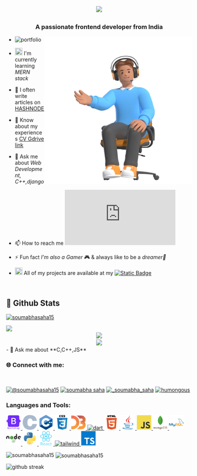 <h1 align="center">
  <a href="https://git.io/typing-svg">
    <img src="https://readme-typing-svg.herokuapp.com/?lines=Hello,+There!+👋;This+is+Soumabha+Saha;Nice+to+meet+you!&center=true&size=30">
  </a>
</h1>

<h3 align="center">A passionate frontend developer from India</h3>

<img align="right" alt="Coding" width="400" src="./src/assets/image.png">

- ![portfolio](https://komarev.com/ghpvc/?username=soumabhasaha15&label=Profile%20views&color=0e75b6&style=flat)
- <img src="https://avatars.githubusercontent.com/u/108742981" width="20" height="20"> I'm currently learning _MERN stack_
- 📝 I often write articles on [HASHNODE](https://hashnode.com/@soumabhasaha15)

- 📄 Know about my experiences [CV Gdrive link](https://drive.google.com/file/d/1T7xJ_KN1l6lJIkANvYlqBa2cgkgPB1fo/view)

- 💬 Ask me about _Web Development, C++,django_

- 📫 How to reach me <a href="mailto:soumabhasaha1509@gmail.com">![Static Badge](https://img.shields.io/badge/soumabhasaha1509%40gmail.com-red?logo=gmail&logoColor=white&link=mailto%soumabhasaha1509%40gmail.com)</a>
- ⚡ Fun fact _I'm also a Gamer_ 🎮 & always like to be a _dreamer🌙_

- <img src="https://portfolio-seven-mu-85.vercel.app/assets/logo.svg" width="20" height="20"> All of my projects are available at my <a href="https://portfolio-seven-mu-85.vercel.app/"> ![Static Badge](https://img.shields.io/badge/portfolio-blue?color=blue)
</a>

<img src="https://www.animatedimages.org/data/media/562/animated-line-image-0111.gif" width="1000" height="2" />


## 💫 Github Stats

<p align="left"> <a href="https://github.com/ryo-ma/github-profile-trophy"><img src="https://github-profile-trophy.vercel.app/?username=soumabhasaha15&theme=juicyfresh" alt="soumabhasaha15" /></a> </p>
<img src="https://leetcard.jacoblin.cool/SOUMABHA_SAHA?ext=heatmap">
<div align="center">
  <img src="https://github-readme-activity-graph.vercel.app/graph?username=SoumabhaSaha15&theme=github-dark&true&hide_border=true" />
</div>

<div id="header" align="center">
  <img src="https://media.giphy.com/media/hqU2KkjW5bE2v2Z7Q2/giphy.gif" width="100"/>
</div>
- 💬 Ask me about **C,C++,JS**
<h3 align="left">🌐 Connect with me:</h3>
<img src="https://www.animatedimages.org/data/media/562/animated-line-image-0111.gif" width="1000" height="2" />
<p align="left">
<a href="https://twitter.com/@soumabhasaha15" target="blank"><img align="center" src="https://raw.githubusercontent.com/rahuldkjain/github-profile-readme-generator/master/src/images/icons/Social/twitter.svg" alt="@soumabhasaha15" height="30" width="40" /></a>
<a href="https://www.linkedin.com/in/soumabha-saha-663816253/" target="blank"><img align="center" src="https://raw.githubusercontent.com/rahuldkjain/github-profile-readme-generator/master/src/images/icons/Social/linked-in-alt.svg" alt="soumabha saha" height="30" width="40" /></a>
<a href="https://www.instagram.com/webdude1509/" target="blank"><img align="center" src="https://raw.githubusercontent.com/rahuldkjain/github-profile-readme-generator/master/src/images/icons/Social/instagram.svg" alt="_soumabha_saha" height="30" width="40" /></a>
<a href="https://www.youtube.com/channel/UCu8pBVEFUd7dW1RQJO4PbuQ" target="blank"><img align="center" src="https://raw.githubusercontent.com/rahuldkjain/github-profile-readme-generator/master/src/images/icons/Social/youtube.svg" alt="humongous" height="30" width="40" /></a>
</p>

<h3 align="left">Languages and Tools:</h3>
<p align="left"> <a href="https://getbootstrap.com" target="_blank" rel="noreferrer"> <img src="https://raw.githubusercontent.com/devicons/devicon/master/icons/bootstrap/bootstrap-plain-wordmark.svg" alt="bootstrap" width="40" height="40"/> </a> <a href="https://www.cprogramming.com/" target="_blank" rel="noreferrer"> <img src="https://raw.githubusercontent.com/devicons/devicon/master/icons/c/c-original.svg" alt="c" width="40" height="40"/> </a> <a href="https://www.w3schools.com/cpp/" target="_blank" rel="noreferrer"> <img src="https://raw.githubusercontent.com/devicons/devicon/master/icons/cplusplus/cplusplus-original.svg" alt="cplusplus" width="40" height="40"/> </a> <a href="https://www.w3schools.com/css/" target="_blank" rel="noreferrer"> <img src="https://raw.githubusercontent.com/devicons/devicon/master/icons/css3/css3-original-wordmark.svg" alt="css3" width="40" height="40"/> </a> <a href="https://d3js.org/" target="_blank" rel="noreferrer"> <img src="https://raw.githubusercontent.com/devicons/devicon/master/icons/d3js/d3js-original.svg" alt="d3js" width="40" height="40"/> </a> <a href="https://dart.dev" target="_blank" rel="noreferrer"> <img src="https://www.vectorlogo.zone/logos/dartlang/dartlang-icon.svg" alt="dart" width="40" height="40"/> </a>  <a href="https://www.w3.org/html/" target="_blank" rel="noreferrer"> <img src="https://raw.githubusercontent.com/devicons/devicon/master/icons/html5/html5-original-wordmark.svg" alt="html5" width="40" height="40"/> </a> <a href="https://www.java.com" target="_blank" rel="noreferrer"> <img src="https://raw.githubusercontent.com/devicons/devicon/master/icons/java/java-original.svg" alt="java" width="40" height="40"/> </a> <a href="https://developer.mozilla.org/en-US/docs/Web/JavaScript" target="_blank" rel="noreferrer"> <img src="https://raw.githubusercontent.com/devicons/devicon/master/icons/javascript/javascript-original.svg" alt="javascript" width="40" height="40"/> </a> <a href="https://www.mongodb.com/" target="_blank" rel="noreferrer"> <img src="https://raw.githubusercontent.com/devicons/devicon/master/icons/mongodb/mongodb-original-wordmark.svg" alt="mongodb" width="40" height="40"/> </a> <a href="https://www.mysql.com/" target="_blank" rel="noreferrer"> <img src="https://raw.githubusercontent.com/devicons/devicon/master/icons/mysql/mysql-original-wordmark.svg" alt="mysql" width="40" height="40"/> </a> <a href="https://nodejs.org" target="_blank" rel="noreferrer"> <img src="https://raw.githubusercontent.com/devicons/devicon/master/icons/nodejs/nodejs-original-wordmark.svg" alt="nodejs" width="40" height="40"/> </a> <a href="https://www.python.org" target="_blank" rel="noreferrer"> <img src="https://raw.githubusercontent.com/devicons/devicon/master/icons/python/python-original.svg" alt="python" width="40" height="40"/> </a> <a href="https://reactjs.org/" target="_blank" rel="noreferrer"> <img src="https://raw.githubusercontent.com/devicons/devicon/master/icons/react/react-original-wordmark.svg" alt="react" width="40" height="40"/> </a> <a href="https://tailwindcss.com/" target="_blank" rel="noreferrer"> <img src="https://www.vectorlogo.zone/logos/tailwindcss/tailwindcss-icon.svg" alt="tailwind" width="40" height="40"/> </a> <a href="https://www.typescriptlang.org/" target="_blank" rel="noreferrer"> <img src="https://raw.githubusercontent.com/devicons/devicon/master/icons/typescript/typescript-original.svg" alt="typescript" width="40" height="40"/> </a> </p>

<p><img align="left" src="https://github-readme-stats.vercel.app/api/top-langs?username=soumabhasaha15&show_icons=true&locale=en&layout=compact&theme=highcontrast" alt="soumabhasaha15" /></p>

<p>&nbsp;<img align="center" src="https://github-readme-stats.vercel.app/api?username=soumabhasaha15&show_icons=true&locale=en&theme=highcontrast" alt="soumabhasaha15" /></p>

![github streak](https://streak-stats.demolab.com/?user=soumabhasaha15&theme=highcontrast)
